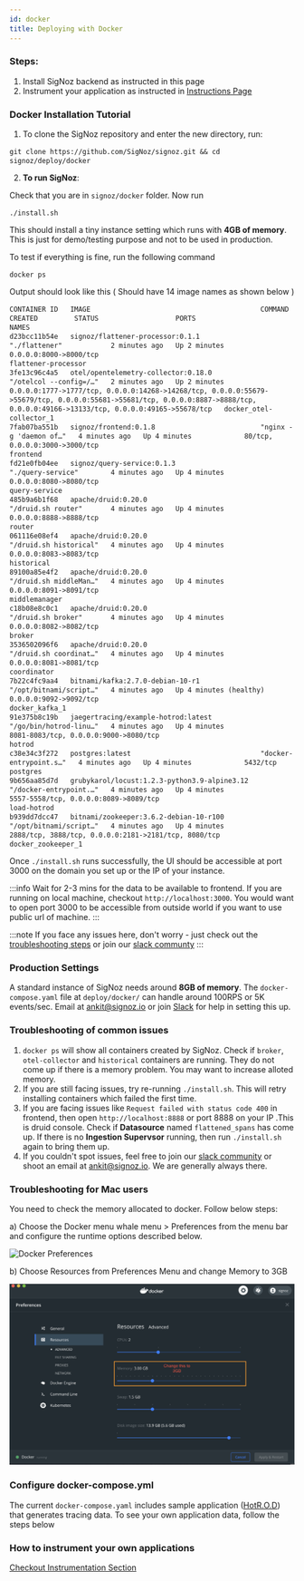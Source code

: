 ```yaml
---
id: docker
title: Deploying with Docker
---
```


### Steps:
1. Install SigNoz backend as instructed in this page
2. Instrument your application as instructed in [Instructions Page](/docs/instrumentation/overview)

### Docker Installation Tutorial


1. To clone the SigNoz repository and enter the new directory, run:

```console
git clone https://github.com/SigNoz/signoz.git && cd signoz/deploy/docker
```

2. **To run SigNoz**:

Check that you are in `signoz/docker` folder. Now run
```
./install.sh
```

This should install a tiny instance setting which runs with **4GB of memory**. This is just for demo/testing purpose and not to be used in production. 

To test if everything is fine, run the following command
```
docker ps
```

Output should look like this ( Should have 14 image names as shown below )

```
CONTAINER ID   IMAGE                                          COMMAND                  CREATED         STATUS                   PORTS                                                                                                                                                                              NAMES
d23bcc11b54e   signoz/flattener-processor:0.1.1               "./flattener"            2 minutes ago   Up 2 minutes             0.0.0.0:8000->8000/tcp                                                                                                                                                             flattener-processor
3fe13c96c4a5   otel/opentelemetry-collector:0.18.0            "/otelcol --config=/…"   2 minutes ago   Up 2 minutes             0.0.0.0:1777->1777/tcp, 0.0.0.0:14268->14268/tcp, 0.0.0.0:55679->55679/tcp, 0.0.0.0:55681->55681/tcp, 0.0.0.0:8887->8888/tcp, 0.0.0.0:49166->13133/tcp, 0.0.0.0:49165->55678/tcp   docker_otel-collector_1
7fab07ba551b   signoz/frontend:0.1.8                          "nginx -g 'daemon of…"   4 minutes ago   Up 4 minutes             80/tcp, 0.0.0.0:3000->3000/tcp                                                                                                                                                     frontend
fd21e0fb04ee   signoz/query-service:0.1.3                     "./query-service"        4 minutes ago   Up 4 minutes             0.0.0.0:8080->8080/tcp                                                                                                                                                             query-service
485b9a6b1f68   apache/druid:0.20.0                            "/druid.sh router"       4 minutes ago   Up 4 minutes             0.0.0.0:8888->8888/tcp                                                                                                                                                             router
061116e08ef4   apache/druid:0.20.0                            "/druid.sh historical"   4 minutes ago   Up 4 minutes             0.0.0.0:8083->8083/tcp                                                                                                                                                             historical
89100a85e4f2   apache/druid:0.20.0                            "/druid.sh middleMan…"   4 minutes ago   Up 4 minutes             0.0.0.0:8091->8091/tcp                                                                                                                                                             middlemanager
c18b08e8c0c1   apache/druid:0.20.0                            "/druid.sh broker"       4 minutes ago   Up 4 minutes             0.0.0.0:8082->8082/tcp                                                                                                                                                             broker
3536502096f6   apache/druid:0.20.0                            "/druid.sh coordinat…"   4 minutes ago   Up 4 minutes             0.0.0.0:8081->8081/tcp                                                                                                                                                             coordinator
7b22c4fc9aa4   bitnami/kafka:2.7.0-debian-10-r1               "/opt/bitnami/script…"   4 minutes ago   Up 4 minutes (healthy)   0.0.0.0:9092->9092/tcp                                                                                                                                                             docker_kafka_1
91e375b8c19b   jaegertracing/example-hotrod:latest            "/go/bin/hotrod-linu…"   4 minutes ago   Up 4 minutes             8081-8083/tcp, 0.0.0.0:9000->8080/tcp                                                                                                                                              hotrod
c38e34c3f272   postgres:latest                                "docker-entrypoint.s…"   4 minutes ago   Up 4 minutes             5432/tcp                                                                                                                                                                           postgres
9b656aa85d7d   grubykarol/locust:1.2.3-python3.9-alpine3.12   "/docker-entrypoint.…"   4 minutes ago   Up 4 minutes             5557-5558/tcp, 0.0.0.0:8089->8089/tcp                                                                                                                                              load-hotrod
b939dd7dcc47   bitnami/zookeeper:3.6.2-debian-10-r100         "/opt/bitnami/script…"   4 minutes ago   Up 4 minutes             2888/tcp, 3888/tcp, 0.0.0.0:2181->2181/tcp, 8080/tcp                                                                                                                               docker_zookeeper_1
```


Once `./install.sh` runs successfully, the UI should be accessible at port 3000 on the domain you set up or the IP of your instance. 

:::info
Wait for 2-3 mins for the data to be available to frontend. If you are running on local machine, checkout `http://localhost:3000`. 
You would want to open port 3000 to be accessible from outside world if you want to use public url of machine.
:::

:::note
If you face any issues here, don't worry - just check out the [troubleshooting steps](/docs/deployment/docker#troubleshooting) or join our [slack communty](https://join.slack.com/t/signoz-community/shared_invite/zt-lrjknbbp-J_mI13rlw8pGF4EWBnorJA)
:::

### Production Settings

A standard instance of SigNoz needs around **8GB of memory**. The `docker-compose.yaml` file at `deploy/docker/` can handle around 100RPS or 5K events/sec. Email at ankit@signoz.io or join [Slack](https://join.slack.com/t/signoz-community/shared_invite/zt-lrjknbbp-J_mI13rlw8pGF4EWBnorJA) for help in setting this up.


### Troubleshooting of common issues

1. `docker ps` will show all containers created by SigNoz. Check if `broker`, `otel-collector` and `historical` containers are running. They do not come up if there is a memory problem. You may want to increase alloted memory.
2. If you are still facing issues, try re-running `./install.sh`. This will retry installing containers which failed the first time.
3. If you are facing issues like `Request failed with status code 400` in frontend, then open `http://localhost:8888` or port 8888 on your IP .This is druid console. Check if **Datasource** named `flattened_spans` has come up. If there is no **Ingestion Supervsor** running, then run `./install.sh` again to bring them up.
4. If you couldn't spot issues, feel free to join our [slack community](https://join.slack.com/t/signoz-community/shared_invite/zt-lrjknbbp-J_mI13rlw8pGF4EWBnorJA) or shoot an email at ankit@signoz.io. We are generally always there.

### Troubleshooting for Mac users
You need to check the memory allocated to docker. Follow below steps:

a) Choose the Docker menu whale menu > Preferences from the menu bar and configure the runtime options described below.

![Docker Preferences](https://docs.docker.com/docker-for-mac/images/menu/prefs.png)

b) Choose Resources from Preferences Menu and change Memory to 3GB

![Docker Resource Preferences](../../static/img/docker_preferences.png)


### Configure docker-compose.yml

The current `docker-compose.yaml` includes sample application ([HotR.O.D](https://github.com/jaegertracing/jaeger/tree/master/examples/hotrod)) that generates tracing data. To see your own application data, follow the steps below

### How to instrument your own applications

[Checkout Instrumentation Section](/docs/instrumentation/overview)
